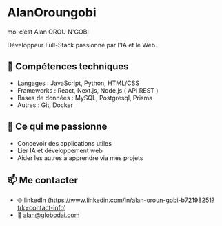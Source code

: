 # AlanOroungobi

moi c’est Alan OROU N'GOBI 

Développeur Full-Stack passionné par l'IA et le Web.

## 🔧 Compétences techniques
- Langages : JavaScript, Python, HTML/CSS
- Frameworks : React, Next.js, Node.js ( API REST )
- Bases de données : MySQL, Postgresql, Prisma
- Autres : Git, Docker

## 🧠 Ce qui me passionne
- Concevoir des applications utiles
- Lier IA et développement web
- Aider les autres à apprendre via mes projets

## 📫 Me contacter
- 🌐 linkedIn (https://www.linkedin.com/in/alan-oroun-gobi-b72198251?trk=contact-info)
- 📧 alan@globodai.com
